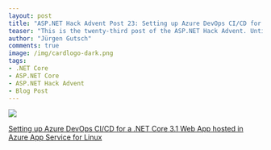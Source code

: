 ```yaml
---
layout: post
title: "ASP.NET Hack Advent Post 23: Setting up Azure DevOps CI/CD for a .NET Core 3.1 Web App hosted in Azure App Service for Linux"
teaser: "This is the twenty-third post of the ASP.NET Hack Advent. Until December 24th I'm going to post a link to a good community resource per day and a few lines about it."
author: "Jürgen Gutsch"
comments: true
image: /img/cardlogo-dark.png
tags: 
- .NET Core
- ASP.NET Core
- ASP.NET Hack Advent
- Blog Post
---
```


![]({{site.baseurl}}/img/advent/advent.jpg)





[Setting up Azure DevOps CI/CD for a .NET Core 3.1 Web App hosted in Azure App Service for Linux](https://www.hanselman.com/blog/SettingUpAzureDevOpsCICDForANETCore31WebAppHostedInAzureAppServiceForLinux.aspx)



